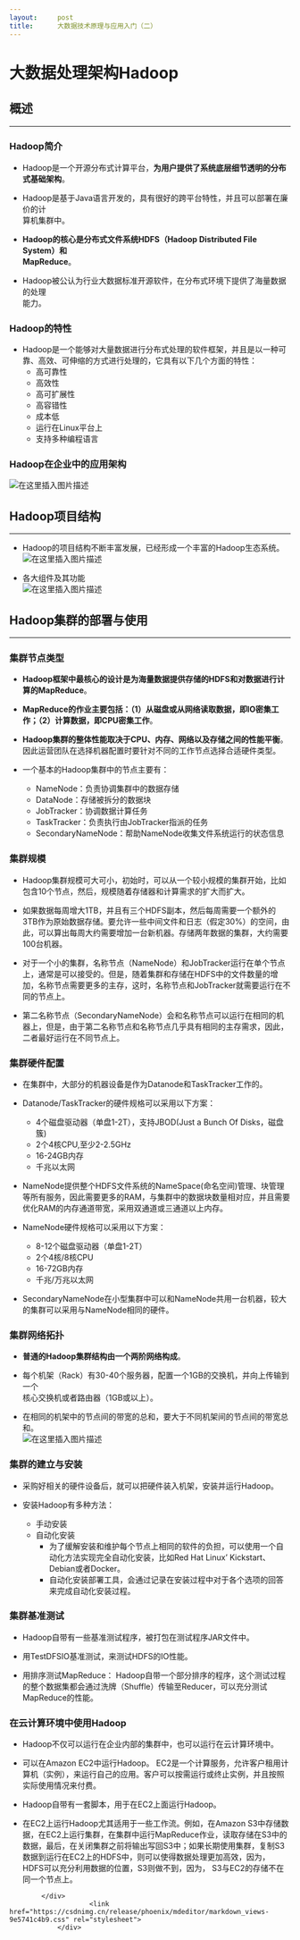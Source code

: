 ```yaml
---
layout:     post
title:      大数据技术原理与应用入门（二）
---
```

<div id="article_content" class="article_content clearfix csdn-tracking-statistics" data-pid="blog" data-mod="popu_307" data-dsm="post">
								            <div id="content_views" class="markdown_views prism-github-gist">
							<!-- flowchart 箭头图标 勿删 -->
							<svg xmlns="http://www.w3.org/2000/svg" style="display: none;"><path stroke-linecap="round" d="M5,0 0,2.5 5,5z" id="raphael-marker-block" style="-webkit-tap-highlight-color: rgba(0, 0, 0, 0);"></path></svg>
							<h1><a id="Hadoop_0"></a>大数据处理架构Hadoop</h1>
<h2><a id="_2"></a>概述</h2>
<hr>
<h3><a id="Hadoop_4"></a>Hadoop简介</h3>
<ul>
<li>
<p>Hadoop是一个开源分布式计算平台，<strong>为用户提供了系统底层细节透明的分布式基础架构</strong>。</p>
</li>
<li>
<p>Hadoop是基于Java语言开发的，具有很好的跨平台特性，并且可以部署在廉价的计<br>
算机集群中。</p>
</li>
<li>
<p><strong>Hadoop的核心是分布式文件系统HDFS（Hadoop Distributed File System）和<br>
MapReduce</strong>。</p>
</li>
<li>
<p>Hadoop被公认为行业大数据标准开源软件，在分布式环境下提供了海量数据的处理<br>
能力。</p>
</li>
</ul>
<h3><a id="Hadoop_16"></a>Hadoop的特性</h3>
<ul>
<li>Hadoop是一个能够对大量数据进行分布式处理的软件框架，并且是以一种可靠、高效、可伸缩的方式进行处理的，它具有以下几个方面的特性：
<ul>
<li>高可靠性</li>
<li>高效性</li>
<li>高可扩展性</li>
<li>高容错性</li>
<li>成本低</li>
<li>运行在Linux平台上</li>
<li>支持多种编程语言</li>
</ul>
</li>
</ul>
<h3><a id="Hadoop_26"></a>Hadoop在企业中的应用架构</h3>
<p><img src="https://img-blog.csdn.net/20181020085442152?watermark/2/text/aHR0cHM6Ly9ibG9nLmNzZG4ubmV0L2Zha2VyMTg5NQ==/font/5a6L5L2T/fontsize/400/fill/I0JBQkFCMA==/dissolve/70" alt="在这里插入图片描述"></p>
<h2><a id="Hadoop_29"></a>Hadoop项目结构</h2>
<hr>
<ul>
<li>
<p>Hadoop的项目结构不断丰富发展，已经形成一个丰富的Hadoop生态系统。<br>
<img src="https://img-blog.csdn.net/20181020090317302?watermark/2/text/aHR0cHM6Ly9ibG9nLmNzZG4ubmV0L2Zha2VyMTg5NQ==/font/5a6L5L2T/fontsize/400/fill/I0JBQkFCMA==/dissolve/70" alt="在这里插入图片描述"></p>
</li>
<li>
<p>各大组件及其功能<br>
<img src="https://img-blog.csdn.net/20181020090534877?watermark/2/text/aHR0cHM6Ly9ibG9nLmNzZG4ubmV0L2Zha2VyMTg5NQ==/font/5a6L5L2T/fontsize/400/fill/I0JBQkFCMA==/dissolve/70" alt="在这里插入图片描述"></p>
</li>
</ul>
<h2><a id="Hadoop_37"></a>Hadoop集群的部署与使用</h2>
<hr>
<h3><a id="_39"></a>集群节点类型</h3>
<ul>
<li>
<p><strong>Hadoop框架中最核心的设计是为海量数据提供存储的HDFS和对数据进行计算的MapReduce</strong>。</p>
</li>
<li>
<p><strong>MapReduce的作业主要包括：（1）从磁盘或从网络读取数据，即IO密集工作；（2）计算数据，即CPU密集工作</strong>。</p>
</li>
<li>
<p><strong>Hadoop集群的整体性能取决于CPU、内存、网络以及存储之间的性能平衡</strong>。因此运营团队在选择机器配置时要针对不同的工作节点选择合适硬件类型。</p>
</li>
<li>
<p>一个基本的Hadoop集群中的节点主要有：</p>
<ul>
<li>NameNode：负责协调集群中的数据存储</li>
<li>DataNode：存储被拆分的数据块</li>
<li>JobTracker：协调数据计算任务</li>
<li>TaskTracker：负责执行由JobTracker指派的任务</li>
<li>SecondaryNameNode：帮助NameNode收集文件系统运行的状态信息</li>
</ul>
</li>
</ul>
<h3><a id="_53"></a>集群规模</h3>
<ul>
<li>
<p>Hadoop集群规模可大可小，初始时，可以从一个较小规模的集群开始，比如包含10个节点，然后，规模随着存储器和计算需求的扩大而扩大。</p>
</li>
<li>
<p>如果数据每周增大1TB，并且有三个HDFS副本，然后每周需要一个额外的3TB作为原始数据存储。要允许一些中间文件和日志（假定30%）的空间，由此，可以算出每周大约需要增加一台新机器。存储两年数据的集群，大约需要100台机器。</p>
</li>
<li>
<p>对于一个小的集群，名称节点（NameNode）和JobTracker运行在单个节点上，通常是可以接受的。但是，随着集群和存储在HDFS中的文件数量的增加，名称节点需要更多的主存，这时，名称节点和JobTracker就需要运行在不同的节点上。</p>
</li>
<li>
<p>第二名称节点（SecondaryNameNode）会和名称节点可以运行在相同的机器上，但是，由于第二名称节点和名称节点几乎具有相同的主存需求，因此，二者最好运行在不同节点上。</p>
</li>
</ul>
<h3><a id="_62"></a>集群硬件配置</h3>
<ul>
<li>
<p>在集群中，大部分的机器设备是作为Datanode和TaskTracker工作的。</p>
</li>
<li>
<p>Datanode/TaskTracker的硬件规格可以采用以下方案：</p>
<ul>
<li>4个磁盘驱动器（单盘1-2T），支持JBOD(Just a Bunch Of Disks，磁盘簇)</li>
<li>2个4核CPU,至少2-2.5GHz</li>
<li>16-24GB内存</li>
<li>千兆以太网</li>
</ul>
</li>
<li>
<p>NameNode提供整个HDFS文件系统的NameSpace(命名空间)管理、块管理等所有服务，因此需要更多的RAM，与集群中的数据块数量相对应，并且需要优化RAM的内存通道带宽，采用双通道或三通道以上内存。</p>
</li>
<li>
<p>NameNode硬件规格可以采用以下方案：</p>
<ul>
<li>8-12个磁盘驱动器（单盘1-2T）</li>
<li>2个4核/8核CPU</li>
<li>16-72GB内存</li>
<li>千兆/万兆以太网</li>
</ul>
</li>
<li>
<p>SecondaryNameNode在小型集群中可以和NameNode共用一台机器，较大的集群可以采用与NameNode相同的硬件。</p>
</li>
</ul>
<h3><a id="_81"></a>集群网络拓扑</h3>
<ul>
<li>
<p><strong>普通的Hadoop集群结构由一个两阶网络构成</strong>。</p>
</li>
<li>
<p>每个机架（Rack）有30-40个服务器，配置一个1GB的交换机，并向上传输到一个<br>
核心交换机或者路由器（1GB或以上）。</p>
</li>
<li>
<p>在相同的机架中的节点间的带宽的总和，要大于不同机架间的节点间的带宽总和。<br>
<img src="https://img-blog.csdn.net/2018102009221137?watermark/2/text/aHR0cHM6Ly9ibG9nLmNzZG4ubmV0L2Zha2VyMTg5NQ==/font/5a6L5L2T/fontsize/400/fill/I0JBQkFCMA==/dissolve/70" alt="在这里插入图片描述"></p>
</li>
</ul>
<h3><a id="_90"></a>集群的建立与安装</h3>
<ul>
<li>
<p>采购好相关的硬件设备后，就可以把硬件装入机架，安装并运行Hadoop。</p>
</li>
<li>
<p>安装Hadoop有多种方法：</p>
<ul>
<li>手动安装</li>
<li>自动化安装
<ul>
<li>为了缓解安装和维护每个节点上相同的软件的负担，可以使用一个自动化方法实现完全自动化安装，比如Red Hat Linux’ Kickstart、 Debian或者Docker。</li>
<li>自动化安装部署工具，会通过记录在安装过程中对于各个选项的回答来完成自动化安装过程。</li>
</ul>
</li>
</ul>
</li>
</ul>
<h3><a id="_99"></a>集群基准测试</h3>
<ul>
<li>
<p>Hadoop自带有一些基准测试程序，被打包在测试程序JAR文件中。</p>
</li>
<li>
<p>用TestDFSIO基准测试，来测试HDFS的IO性能。</p>
</li>
<li>
<p>用排序测试MapReduce： Hadoop自带一个部分排序的程序，这个测试过程的整个数据集都会通过洗牌（Shuffle）传输至Reducer，可以充分测试MapReduce的性能。</p>
</li>
</ul>
<h3><a id="Hadoop_106"></a>在云计算环境中使用Hadoop</h3>
<ul>
<li>
<p>Hadoop不仅可以运行在企业内部的集群中，也可以运行在云计算环境中。</p>
</li>
<li>
<p>可以在Amazon EC2中运行Hadoop。 EC2是一个计算服务，允许客户租用计算机（实例），来运行自己的应用。客户可以按需运行或终止实例，并且按照实际使用情况来付费。</p>
</li>
<li>
<p>Hadoop自带有一套脚本，用于在EC2上面运行Hadoop。</p>
</li>
<li>
<p>在EC2上运行Hadoop尤其适用于一些工作流。例如，在Amazon S3中存储数据，在EC2上运行集群，在集群中运行MapReduce作业，读取存储在S3中的数据，最后，在关闭集群之前将输出写回S3中；如果长期使用集群，复制S3数据到运行在EC2上的HDFS中，则可以使得数据处理更加高效，因为， HDFS可以充分利用数据的位置，S3则做不到，因为， S3与EC2的存储不在同一个节点上。</p>
</li>
</ul>

            </div>
						<link href="https://csdnimg.cn/release/phoenix/mdeditor/markdown_views-9e5741c4b9.css" rel="stylesheet">
                </div>